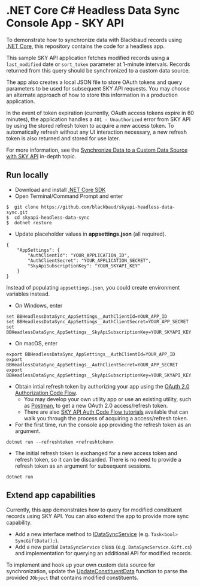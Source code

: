 # .NET Core C# Headless Data Sync Console App - SKY API

To demonstrate how to synchronize data with Blackbaud records using [.NET Core](https://www.microsoft.com/net/core/platform), this repository contains the code for a headless app.

This sample SKY API application fetches modified records using a `last_modified` date or `sort_token` parameter at 1-minute intervals.  Records returned from this query should be synchronized to a custom data source.

The app also creates a local JSON file to store OAuth tokens and query parameters to be used for subsequent SKY API requests. You may choose an alternate approach of how to store this information in a production application.

In the event of token expiration (currently, OAuth access tokens expire in 60 minutes), the application handles a `401 - Unauthorized` error from SKY API by using the stored refresh token to acquire a new access token. To automatically refresh without any UI interaction necessary, a new refresh token is also returned and stored for use later.

For more information, see the [Synchronize Data to a Custom Data Source with SKY API](https://developer.blackbaud.com/skyapi/docs/resources/in-depth-topics/synchronize-data) in-depth topic.

## Run locally

- Download and install [.NET Core SDK](https://www.microsoft.com/net/core/)
- Open Terminal/Command Prompt and enter
```
$  git clone https://github.com/blackbaud/skyapi-headless-data-sync.git
$  cd skyapi-headless-data-sync
$  dotnet restore
```
- Update placeholder values in **appsettings.json** (all required).
```
{
    "AppSettings": {
        "AuthClientId": "YOUR_APPLICATION_ID",
        "AuthClientSecret": "YOUR_APPLICATION_SECRET",
        "SkyApiSubscriptionKey": "YOUR_SKYAPI_KEY"
    }
}
```
Instead of populating `appsettings.json`, you could create environment variables instead.
- On Windows, enter
```
set BBHeadlessDataSync_AppSettings__AuthClientId=YOUR_APP_ID
set BBHeadlessDataSync_AppSettings__AuthClientSecret=YOUR_APP_SECRET
set BBHeadlessDataSync_AppSettings__SkyApiSubscriptionKey=YOUR_SKYAPI_KEY
```
- On macOS, enter
```
export BBHeadlessDataSync_AppSettings__AuthClientId=YOUR_APP_ID
export BBHeadlessDataSync_AppSettings__AuthClientSecret=YOUR_APP_SECRET
export BBHeadlessDataSync_AppSettings__SkyApiSubscriptionKey=YOUR_SKYAPI_KEY
```
- Obtain intial refresh token by authorizing your app using the [OAuth 2.0 Authorization Code Flow](https://developer.blackbaud.com/skyapi/docs/authorization/auth-code-flow).
  - You may develop your own utility app or use an existing utility, such as [Postman](https://www.postman.com), to get a new OAuth 2.0 access/refresh token.
  - There are also [SKY API Auth Code Flow tutorials](https://developer.blackbaud.com/skyapi/docs/authorization/auth-code-flow/code-samples) available that can walk you through the process of acquiring a access/refresh token.
- For the first time, run the console app providing the refresh token as an argument.
```
dotnet run --refreshtoken <refreshtoken>
```
- The initial refresh token is exchanged for a new access token and refresh token, so it can be discarded. There is no need to provide a refresh token as an argument for subsequent sessions.
```
dotnet run
```

## Extend app capabilities

Currently, this app demonstrates how to query for modified constituent records using SKY API.  You can also extend the app to provide more sync capability.

- Add a new interface method to [IDataSyncService](https://github.com/blackbaud/skyapi-headless-data-sync/blob/master/Services/DataSync/IDataSyncService.cs) (e.g. `Task<bool> SyncGiftData();`).
- Add a new partial `DataSyncService` class (e.g. `DataSyncService.Gift.cs`) and implementation for querying an additional API for modified records.

To implement and hook up your own custom data source for synchronization, update the [UpdateConstituentData](https://github.com/blackbaud/skyapi-headless-data-sync/blob/master/Services/DataSync/DataSyncService.Constituent.cs) function to parse the provided `JObject` that contains modified constituents.
